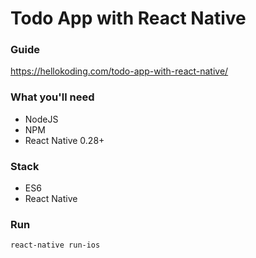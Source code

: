 # Todo App with React Native

### Guide
https://hellokoding.com/todo-app-with-react-native/

### What you'll need
- NodeJS
- NPM
- React Native 0.28+

### Stack
- ES6
- React Native

### Run
```
react-native run-ios

```
